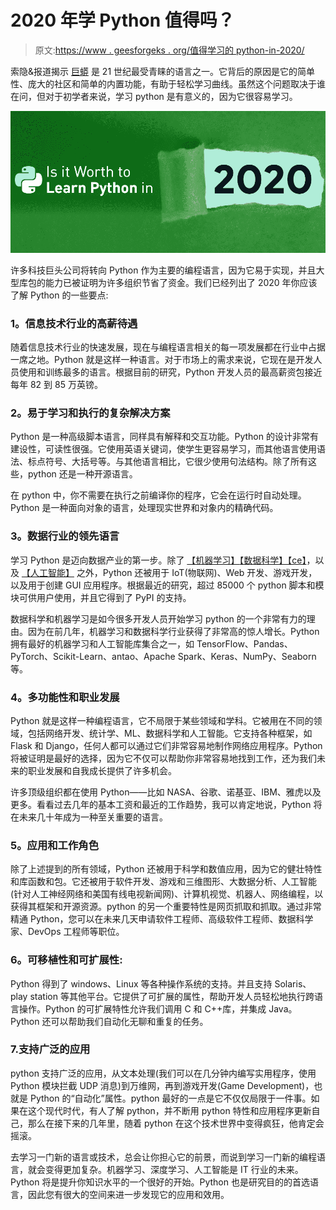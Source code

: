 # 2020 年学 Python 值得吗？

> 原文:[https://www . geesforgeks . org/值得学习的 python-in-2020/](https://www.geeksforgeeks.org/is-it-worth-to-learn-python-in-2020/)

索隐&报道揭示 [巨蟒](https://www.geeksforgeeks.org/python-programming-language/) 是 21 世纪最受青睐的语言之一。它背后的原因是它的简单性、庞大的社区和简单的内置功能，有助于轻松学习曲线。虽然这个问题取决于谁在问，但对于初学者来说，学习 python 是有意义的，因为它很容易学习。

![Is-it-Worth-to-Learn-Python-in-2020](img/fdd4c78d9a010b0c54c04cf7b01595fa.png)

许多科技巨头公司将转向 Python 作为主要的编程语言，因为它易于实现，并且大型库包的能力已被证明为许多组织节省了资金。我们已经列出了 2020 年你应该了解 Python 的一些要点:

### **1。信息技术行业的高薪待遇**

随着信息技术行业的快速发展，现在与编程语言相关的每一项发展都在行业中占据一席之地。Python 就是这样一种语言。对于市场上的需求来说，它现在是开发人员使用和训练最多的语言。根据目前的研究，Python 开发人员的最高薪资包接近每年 82 到 85 万英镑。

### 2。易于学习和执行的复杂解决方案

Python 是一种高级脚本语言，同样具有解释和交互功能。Python 的设计非常有建设性，可读性很强。它使用英语关键词，使学生更容易学习，而其他语言使用语法、标点符号、大括号等。与其他语言相比，它很少使用句法结构。除了所有这些，python 还是一种开源语言。

在 python 中，你不需要在执行之前编译你的程序，它会在运行时自动处理。Python 是一种面向对象的语言，处理现实世界和对象内的精确代码。

### 3。数据行业的领先语言

学习 Python 是迈向数据产业的第一步。除了 [【机器学习】](https://www.geeksforgeeks.org/machine-learning/)[【数据科学】【ce】](https://www.geeksforgeeks.org/overview-of-data-science/)，以及 [【人工智能】](https://www.geeksforgeeks.org/artificial-intelligence-an-introduction/) 之外，Python 还被用于 IoT(物联网)、Web 开发、游戏开发，以及用于创建 GUI 应用程序。根据最近的研究，超过 85000 个 python 脚本和模块可供用户使用，并且它得到了 PyPI 的支持。

数据科学和机器学习是如今很多开发人员开始学习 python 的一个非常有力的理由。因为在前几年，机器学习和数据科学行业获得了非常高的惊人增长。Python 拥有最好的机器学习和人工智能库集合之一，如 TensorFlow、Pandas、PyTorch、Scikit-Learn、antao、Apache Spark、Keras、NumPy、Seaborn 等。

### **4。多功能性和职业发展**

Python 就是这样一种编程语言，它不局限于某些领域和学科。它被用在不同的领域，包括网络开发、统计学、ML、数据科学和人工智能。它支持各种框架，如 Flask 和 Django，任何人都可以通过它们非常容易地制作网络应用程序。Python 将被证明是最好的选择，因为它不仅可以帮助你非常容易地找到工作，还为我们未来的职业发展和自我成长提供了许多机会。

许多顶级组织都在使用 Python——比如 NASA、谷歌、诺基亚、IBM、雅虎以及更多。看看过去几年的基本工资和最近的工作趋势，我可以肯定地说，Python 将在未来几十年成为一种至关重要的语言。

### 5。应用和工作角色

除了上述提到的所有领域，Python 还被用于科学和数值应用，因为它的健壮特性和库函数和包。它还被用于软件开发、游戏和三维图形、大数据分析、人工智能(针对人工神经网络和美国有线电视新闻网)、计算机视觉、机器人、网络编程，以获得其框架和开源资源。python 的另一个重要特性是网页抓取和抓取。通过非常精通 Python，您可以在未来几天申请软件工程师、高级软件工程师、数据科学家、DevOps 工程师等职位。

### 6。可移植性和可扩展性:

Python 得到了 windows、Linux 等各种操作系统的支持。并且支持 Solaris、play station 等其他平台。它提供了可扩展的属性，帮助开发人员轻松地执行跨语言操作。Python 的可扩展特性允许我们调用 C 和 C++库，并集成 Java。Python 还可以帮助我们自动化无聊和重复的任务。

### 7.支持广泛的应用

python 支持广泛的应用，从文本处理(我们可以在几分钟内编写实用程序，使用 Python 模块拦截 UDP 消息)到万维网，再到游戏开发(Game Development)，也就是 Python 的“自动化”属性。python 最好的一点是它不仅仅局限于一件事。如果在这个现代时代，有人了解 python，并不断用 python 特性和应用程序更新自己，那么在接下来的几年里，随着 python 在这个技术世界中变得疯狂，他肯定会摇滚。

去学习一门新的语言或技术，总会让你担心它的前景，而说到学习一门新的编程语言，就会变得更加复杂。机器学习、深度学习、人工智能是 IT 行业的未来。Python 将是提升你知识水平的一个很好的开始。Python 也是研究目的的首选语言，因此您有很大的空间来进一步发现它的应用和效用。